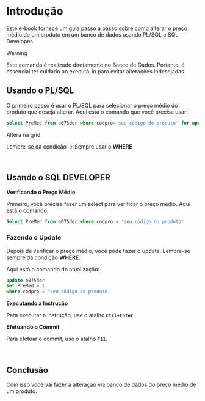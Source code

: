 
# Introdução

Este e-book fornece um guia passo a passo sobre como alterar o preço médio de um produto em um banco de dados usando PL/SQL e SQL Developer.


> [!WARNING] 
> Este comando é realizado diretamente no Banco de Dados. Portanto, é essencial ter cuidado ao executá-lo para evitar alterações indesejadas.


## Usando o PL/SQL

O primeiro passo é usar o PL/SQL para selecionar o preço médio do produto que deseja alterar. Aqui está o comando que você precisa usar:

```sql
select PreMed from e075der where codpro='seu código do produto' for update
```

Altera na grid

Lembre-se da condição → Sempre usar o **WHERE**

<br>

## Usando o SQL DEVELOPER

**Verificando o Preço Médio**

Primeiro, você precisa fazer um select para verificar o preço médio. Aqui está o comando:

```sql
Select PreMed from e075der where codpro = 'seu código do produto'
```

### Fazendo o Update

Depois de verificar o preço médio, você pode fazer o update. Lembre-se sempre da condição **WHERE**. 

Aqui está o comando de atualização:

```sql
update e075der
set PreMed = 1
where codpro = 'seu código do produto'
```

**Executando a Instrução**

Para executar a instrução, use o atalho **`Ctrl+Enter`**.

**Efetuando o Commit**

Para efetuar o commit, use o atalho **`F11`**.

<br>

## Conclusão

Com isso você vai fazer a alteraçao via banco de dados do preço médio de um produto.

